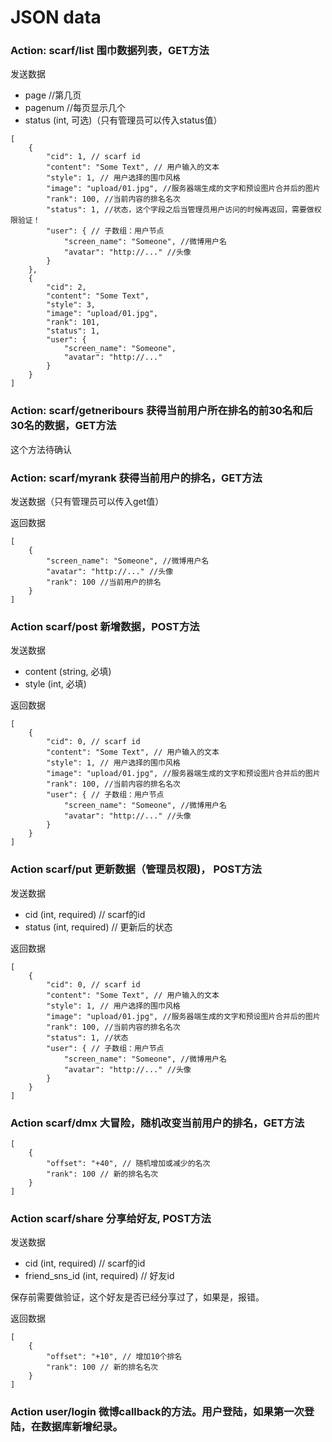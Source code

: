 # JSON data

### Action: scarf/list 围巾数据列表，GET方法

发送数据
* page //第几页
* pagenum //每页显示几个
* status (int, 可选)（只有管理员可以传入status值）



```
[
    {
        "cid": 1, // scarf id
        "content": "Some Text", // 用户输入的文本
        "style": 1, // 用户选择的围巾风格
        "image": "upload/01.jpg", //服务器端生成的文字和预设图片合并后的图片
        "rank": 100, //当前内容的排名名次
        "status": 1, //状态，这个字段之后当管理员用户访问的时候再返回，需要做权限验证！
        "user": { // 子数组：用户节点
            "screen_name": "Someone", //微博用户名 
            "avatar": "http://..." //头像
        }
    },
    {
        "cid": 2,
        "content": "Some Text",
        "style": 3,
        "image": "upload/01.jpg",
        "rank": 101,
        "status": 1,
        "user": {
            "screen_name": "Someone",
            "avatar": "http://..."
        }
    }
]
```

### Action: scarf/getneribours 获得当前用户所在排名的前30名和后30名的数据，GET方法

这个方法待确认


### Action: scarf/myrank 获得当前用户的排名，GET方法

发送数据（只有管理员可以传入get值）

返回数据

```
[
    {
    	"screen_name": "Someone", //微博用户名
        "avatar": "http://..." //头像
        "rank": 100 //当前用户的排名
    }
]
```


### Action scarf/post  新增数据，POST方法

发送数据

* content (string, 必填)
* style (int, 必填)

返回数据

```
[
    {
        "cid": 0, // scarf id
        "content": "Some Text", // 用户输入的文本
        "style": 1, // 用户选择的围巾风格
        "image": "upload/01.jpg", //服务器端生成的文字和预设图片合并后的图片
        "rank": 100, //当前内容的排名名次        
        "user": { // 子数组：用户节点
            "screen_name": "Someone", //微博用户名
            "avatar": "http://..." //头像
        }
    }
]
```


### Action scarf/put 更新数据（管理员权限)， POST方法
发送数据

* cid (int, required) // scarf的id
* status (int, required) // 更新后的状态

返回数据

```
[
    {
        "cid": 0, // scarf id
        "content": "Some Text", // 用户输入的文本
        "style": 1, // 用户选择的围巾风格
        "image": "upload/01.jpg", //服务器端生成的文字和预设图片合并后的图片
        "rank": 100, //当前内容的排名名次
        "status": 1, //状态
        "user": { // 子数组：用户节点
            "screen_name": "Someone", //微博用户名
            "avatar": "http://..." //头像
        }
    }
]
```



### Action scarf/dmx 大冒险，随机改变当前用户的排名，GET方法

```
[
    {
        "offset": "+40", // 随机增加或减少的名次
        "rank": 100 // 新的排名名次
    }
]
```


### Action scarf/share 分享给好友, POST方法
发送数据

* cid (int, required) // scarf的id
* friend_sns_id (int, required) // 好友id

保存前需要做验证，这个好友是否已经分享过了，如果是，报错。


返回数据

```
[
    {
        "offset": "+10", // 增加10个排名
        "rank": 100 // 新的排名名次
    }
]
```


### Action user/login  微博callback的方法。用户登陆，如果第一次登陆，在数据库新增纪录。




